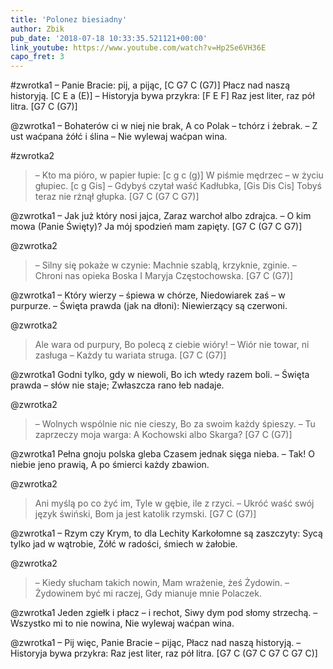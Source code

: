```yaml
---
title: 'Polonez biesiadny'
author: Zbik
pub_date: '2018-07-18 10:33:35.521121+00:00'
link_youtube: https://www.youtube.com/watch?v=Hp2Se6VH36E
capo_fret: 3
---
```


#zwrotka1
– Panie Bracie: pij, a pijąc, [C G7 C (G7)]
Płacz nad naszą historyją. [C E a (E)]
– Historyja bywa przykra: [F E F]
Raz jest liter, raz pół litra. [G7 C (G7)]

@zwrotka1
– Bohaterów ci w niej nie brak,
A co Polak – tchórz i żebrak.
– Z ust waćpana żółć i ślina – 
Nie wylewaj waćpan wina.

#zwrotka2
>– Kto ma pióro, w papier łupie: [c g c (g)]
>W piśmie mędrzec – w życiu głupiec. [c g Gis]
>– Gdybyś czytał waść Kadłubka, [Gis Dis Cis] 
>Tobyś teraz nie rżnął głupka. [G7 C (G7 C G7)]

@zwrotka1
– Jak już który nosi jajca,
Zaraz warchoł albo zdrajca.
– O kim mowa (Panie Święty)?
Ja mój spodzień mam zapięty. [G7 C (G7 C G7)]

@zwrotka2
>– Silny się pokaże w czynie:
>Machnie szablą, krzyknie, zginie.
>– Chroni nas opieka Boska
>I Maryja Częstochowska. [G7 C (G7)]

@zwrotka1
– Który wierzy – śpiewa w chórze,
Niedowiarek zaś – w purpurze.
– Święta prawda (jak na dłoni):
Niewierzący są czerwoni.

@zwrotka2
>Ale wara od purpury,
>Bo polecą z ciebie wióry!
>– Wiór nie towar, ni zasługa –
>Każdy tu wariata struga. [G7 C (G7)]

@zwrotka1
Godni tylko, gdy w niewoli,
Bo ich wtedy razem boli.
– Święta prawda – słów nie staje;
Zwłaszcza rano łeb nadaje.

@zwrotka2
>– Wolnych wspólnie nic nie cieszy,
>Bo za swoim każdy śpieszy. 
>– Tu zaprzeczy moja warga:
>A Kochowski albo Skarga? [G7 C (G7)]

@zwrotka1
Pełna gnoju polska gleba
Czasem jednak sięga nieba.
– Tak! O niebie jeno prawią,
A po śmierci każdy zbawion.

@zwrotka2
>Ani myślą po co żyć im,
>Tyle w gębie, ile z rzyci.
>– Ukróć waść swój język świński,
>Bom ja jest katolik rzymski. [G7 C (G7)]

@zwrotka1
– Rzym czy Krym, to dla Lechity
Karkołomne są zaszczyty:
Sycą tylko jad w wątrobie,
Żółć w radości, śmiech w żałobie.

@zwrotka2
>– Kiedy słucham takich nowin,
>Mam wrażenie, żeś Żydowin.
>– Żydowinem być mi raczej,
>Gdy mianuje mnie Polaczek.

@zwrotka1
Jeden zgiełk i płacz – i rechot,
Siwy dym pod słomy strzechą.
– Wszystko mi to nie nowina,
Nie wylewaj waćpan wina.

@zwrotka1
– Pij więc, Panie Bracie – pijąc,
Płacz nad naszą historyją.
– Historyja bywa przykra:
Raz jest liter, raz pół litra. [G7 C (G7 C G7 C G7 C)]